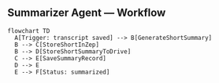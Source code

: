 ## Summarizer Agent — Workflow

```mermaid
flowchart TD
  A[Trigger: transcript saved] --> B[GenerateShortSummary]
  B --> C[StoreShortInZep]
  B --> D[StoreShortSummaryToDrive]
  C --> E[SaveSummaryRecord]
  D --> E
  E --> F[Status: summarized]
```
